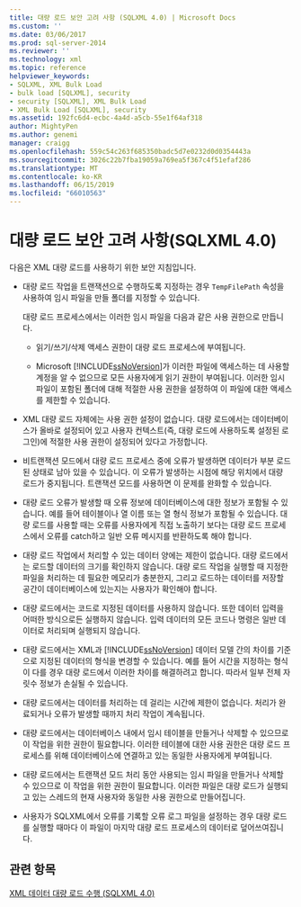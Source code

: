 ```yaml
---
title: 대량 로드 보안 고려 사항 (SQLXML 4.0) | Microsoft Docs
ms.custom: ''
ms.date: 03/06/2017
ms.prod: sql-server-2014
ms.reviewer: ''
ms.technology: xml
ms.topic: reference
helpviewer_keywords:
- SQLXML, XML Bulk Load
- bulk load [SQLXML], security
- security [SQLXML], XML Bulk Load
- XML Bulk Load [SQLXML], security
ms.assetid: 192fc6d4-ecbc-4a4d-a5cb-55e1f64af318
author: MightyPen
ms.author: genemi
manager: craigg
ms.openlocfilehash: 559c54c263f685350badc5d7e0232d0d0354443a
ms.sourcegitcommit: 3026c22b7fba19059a769ea5f367c4f51efaf286
ms.translationtype: MT
ms.contentlocale: ko-KR
ms.lasthandoff: 06/15/2019
ms.locfileid: "66010563"
---
```

# <a name="bulk-load-security-considerations-sqlxml-40"></a>대량 로드 보안 고려 사항(SQLXML 4.0)
  다음은 XML 대량 로드를 사용하기 위한 보안 지침입니다.  
  
-   대량 로드 작업을 트랜잭션으로 수행하도록 지정하는 경우 `TempFilePath` 속성을 사용하여 임시 파일을 만들 폴더를 지정할 수 있습니다.  
  
     대량 로드 프로세스에서는 이러한 임시 파일을 다음과 같은 사용 권한으로 만듭니다.  
  
    -   읽기/쓰기/삭제 액세스 권한이 대량 로드 프로세스에 부여됩니다.  
  
    -   Microsoft [!INCLUDE[ssNoVersion](../../../includes/ssnoversion-md.md)]가 이러한 파일에 액세스하는 데 사용할 계정을 알 수 없으므로 모든 사용자에게 읽기 권한이 부여됩니다. 이러한 임시 파일이 포함된 폴더에 대해 적절한 사용 권한을 설정하여 이 파일에 대한 액세스를 제한할 수 있습니다.  
  
-   XML 대량 로드 자체에는 사용 권한 설정이 없습니다. 대량 로드에서는 데이터베이스가 올바로 설정되어 있고 사용자 컨텍스트(즉, 대량 로드에 사용하도록 설정된 로그인)에 적절한 사용 권한이 설정되어 있다고 가정합니다.  
  
-   비트랜잭션 모드에서 대량 로드 프로세스 중에 오류가 발생하면 데이터가 부분 로드된 상태로 남아 있을 수 있습니다. 이 오류가 발생하는 시점에 해당 위치에서 대량 로드가 중지됩니다. 트랜잭션 모드를 사용하면 이 문제를 완화할 수 있습니다.  
  
-   대량 로드 오류가 발생할 때 오류 정보에 데이터베이스에 대한 정보가 포함될 수 있습니다. 예를 들어 테이블이나 열 이름 또는 열 형식 정보가 포함될 수 있습니다. 대량 로드를 사용할 때는 오류를 사용자에게 직접 노출하기 보다는 대량 로드 프로세스에서 오류를 catch하고 일반 오류 메시지를 반환하도록 해야 합니다.  
  
-   대량 로드 작업에서 처리할 수 있는 데이터 양에는 제한이 없습니다. 대량 로드에서는 로드할 데이터의 크기를 확인하지 않습니다. 대량 로드 작업을 실행할 때 지정한 파일을 처리하는 데 필요한 메모리가 충분한지, 그리고 로드하는 데이터를 저장할 공간이 데이터베이스에 있는지는 사용자가 확인해야 합니다.  
  
-   대량 로드에서는 코드로 지정된 데이터를 사용하지 않습니다. 또한 데이터 입력을 어떠한 방식으로든 실행하지 않습니다. 입력 데이터의 모든 코드나 명령은 일반 데이터로 처리되며 실행되지 않습니다.  
  
-   대량 로드에서는 XML과 [!INCLUDE[ssNoVersion](../../../includes/ssnoversion-md.md)] 데이터 모델 간의 차이를 기준으로 지정된 데이터의 형식을 변경할 수 있습니다. 예를 들어 시간을 지정하는 형식이 다를 경우 대량 로드에서 이러한 차이를 해결하려고 합니다. 따라서 일부 전체 자릿수 정보가 손실될 수 있습니다.  
  
-   대량 로드에서는 데이터를 처리하는 데 걸리는 시간에 제한이 없습니다. 처리가 완료되거나 오류가 발생할 때까지 처리 작업이 계속됩니다.  
  
-   대량 로드에서는 데이터베이스 내에서 임시 테이블을 만들거나 삭제할 수 있으므로 이 작업을 위한 권한이 필요합니다. 이러한 테이블에 대한 사용 권한은 대량 로드 프로세스를 위해 데이터베이스에 연결하고 있는 동일한 사용자에게 부여됩니다.  
  
-   대량 로드에서는 트랜잭션 모드 처리 동안 사용되는 임시 파일을 만들거나 삭제할 수 있으므로 이 작업을 위한 권한이 필요합니다. 이러한 파일은 대량 로드가 실행되고 있는 스레드의 현재 사용자와 동일한 사용 권한으로 만들어집니다.  
  
-   사용자가 SQLXML에서 오류를 기록할 오류 로그 파일을 설정하는 경우 대량 로드를 실행할 때마다 이 파일이 마지막 대량 로드 프로세스의 데이터로 덮어쓰여집니다.  
  
## <a name="see-also"></a>관련 항목  
 [XML 데이터 대량 로드 수행 &#40;SQLXML 4.0&#41;](../bulk-load-xml/performing-bulk-load-of-xml-data-sqlxml-4-0.md)  
  
  
